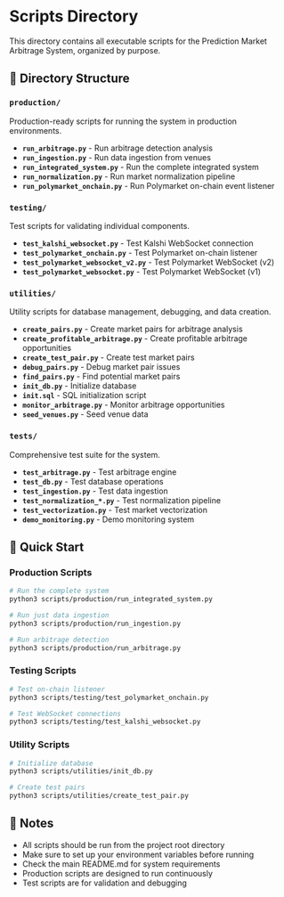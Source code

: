 # Scripts Directory

This directory contains all executable scripts for the Prediction Market Arbitrage System, organized by purpose.

## 📁 Directory Structure

### `production/`
Production-ready scripts for running the system in production environments.

- **`run_arbitrage.py`** - Run arbitrage detection analysis
- **`run_ingestion.py`** - Run data ingestion from venues
- **`run_integrated_system.py`** - Run the complete integrated system
- **`run_normalization.py`** - Run market normalization pipeline
- **`run_polymarket_onchain.py`** - Run Polymarket on-chain event listener

### `testing/`
Test scripts for validating individual components.

- **`test_kalshi_websocket.py`** - Test Kalshi WebSocket connection
- **`test_polymarket_onchain.py`** - Test Polymarket on-chain listener
- **`test_polymarket_websocket_v2.py`** - Test Polymarket WebSocket (v2)
- **`test_polymarket_websocket.py`** - Test Polymarket WebSocket (v1)

### `utilities/`
Utility scripts for database management, debugging, and data creation.

- **`create_pairs.py`** - Create market pairs for arbitrage analysis
- **`create_profitable_arbitrage.py`** - Create profitable arbitrage opportunities
- **`create_test_pair.py`** - Create test market pairs
- **`debug_pairs.py`** - Debug market pair issues
- **`find_pairs.py`** - Find potential market pairs
- **`init_db.py`** - Initialize database
- **`init.sql`** - SQL initialization script
- **`monitor_arbitrage.py`** - Monitor arbitrage opportunities
- **`seed_venues.py`** - Seed venue data

### `tests/`
Comprehensive test suite for the system.

- **`test_arbitrage.py`** - Test arbitrage engine
- **`test_db.py`** - Test database operations
- **`test_ingestion.py`** - Test data ingestion
- **`test_normalization_*.py`** - Test normalization pipeline
- **`test_vectorization.py`** - Test market vectorization
- **`demo_monitoring.py`** - Demo monitoring system

## 🚀 Quick Start

### Production Scripts
```bash
# Run the complete system
python3 scripts/production/run_integrated_system.py

# Run just data ingestion
python3 scripts/production/run_ingestion.py

# Run arbitrage detection
python3 scripts/production/run_arbitrage.py
```

### Testing Scripts
```bash
# Test on-chain listener
python3 scripts/testing/test_polymarket_onchain.py

# Test WebSocket connections
python3 scripts/testing/test_kalshi_websocket.py
```

### Utility Scripts
```bash
# Initialize database
python3 scripts/utilities/init_db.py

# Create test pairs
python3 scripts/utilities/create_test_pair.py
```

## 📝 Notes

- All scripts should be run from the project root directory
- Make sure to set up your environment variables before running
- Check the main README.md for system requirements
- Production scripts are designed to run continuously
- Test scripts are for validation and debugging
